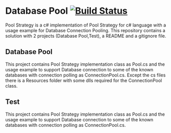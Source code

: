 # Database Pool [![Build Status](https://travis-ci.org/dimkl/DatabasePool.svg?branch=master)](https://travis-ci.org/dimkl/DatabasePool)

Pool Strategy is a c# implementation of Pool Strategy for c# language with a usage example for Database Connection Pooling. 
This repository contains a solution with 2 projects (Database Pool,Test), a README and a gitignore file. 

## Database Pool
This project contains Pool Strategy implementation class as Pool.cs and the usage example to support Database connection to some of the known databases with connection polling as ConnectionPool.cs. Except the cs files there is a Resources folder with some dlls required for the ConnectionPool class.

## Test
This project contains Pool Strategy implementation class as Pool.cs and the usage example to support Database connection to some of the known databases with connection polling as ConnectionPool.cs.
